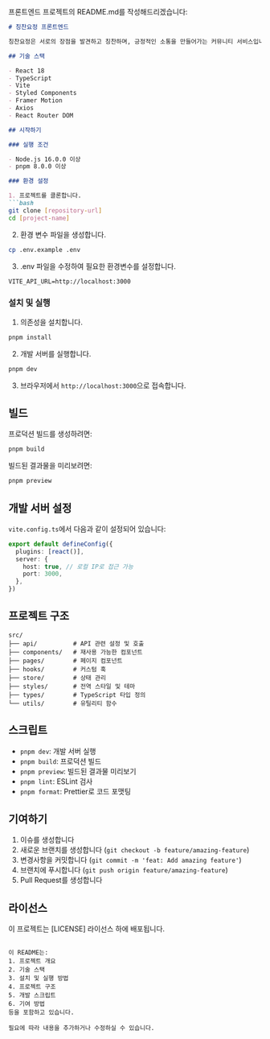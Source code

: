프론트엔드 프로젝트의 README.md를 작성해드리겠습니다:

```markdown
# 칭찬요정 프론트엔드

칭찬요정은 서로의 장점을 발견하고 칭찬하며, 긍정적인 소통을 만들어가는 커뮤니티 서비스입니다.

## 기술 스택

- React 18
- TypeScript
- Vite
- Styled Components
- Framer Motion
- Axios
- React Router DOM

## 시작하기

### 실행 조건

- Node.js 16.0.0 이상
- pnpm 8.0.0 이상

### 환경 설정

1. 프로젝트를 클론합니다.
```bash
git clone [repository-url]
cd [project-name]
```

2. 환경 변수 파일을 생성합니다.
```bash
cp .env.example .env
```

3. .env 파일을 수정하여 필요한 환경변수를 설정합니다.
```env
VITE_API_URL=http://localhost:3000
```

### 설치 및 실행

1. 의존성을 설치합니다.
```bash
pnpm install
```

2. 개발 서버를 실행합니다.
```bash
pnpm dev
```

3. 브라우저에서 `http://localhost:3000`으로 접속합니다.

## 빌드

프로덕션 빌드를 생성하려면:
```bash
pnpm build
```

빌드된 결과물을 미리보려면:
```bash
pnpm preview
```

## 개발 서버 설정

`vite.config.ts`에서 다음과 같이 설정되어 있습니다:
```typescript
export default defineConfig({
  plugins: [react()],
  server: {
    host: true, // 로컬 IP로 접근 가능
    port: 3000,
  },
})
```

## 프로젝트 구조

```
src/
├── api/          # API 관련 설정 및 호출
├── components/   # 재사용 가능한 컴포넌트
├── pages/        # 페이지 컴포넌트
├── hooks/        # 커스텀 훅
├── store/        # 상태 관리
├── styles/       # 전역 스타일 및 테마
├── types/        # TypeScript 타입 정의
└── utils/        # 유틸리티 함수
```

## 스크립트

- `pnpm dev`: 개발 서버 실행
- `pnpm build`: 프로덕션 빌드
- `pnpm preview`: 빌드된 결과물 미리보기
- `pnpm lint`: ESLint 검사
- `pnpm format`: Prettier로 코드 포맷팅

## 기여하기

1. 이슈를 생성합니다
2. 새로운 브랜치를 생성합니다 (`git checkout -b feature/amazing-feature`)
3. 변경사항을 커밋합니다 (`git commit -m 'feat: Add amazing feature'`)
4. 브랜치에 푸시합니다 (`git push origin feature/amazing-feature`)
5. Pull Request를 생성합니다

## 라이선스

이 프로젝트는 [LICENSE] 라이선스 하에 배포됩니다.
```

이 README는:
1. 프로젝트 개요
2. 기술 스택
3. 설치 및 실행 방법
4. 프로젝트 구조
5. 개발 스크립트
6. 기여 방법
등을 포함하고 있습니다.

필요에 따라 내용을 추가하거나 수정하실 수 있습니다.
